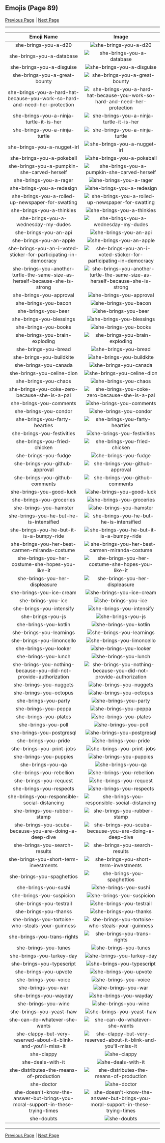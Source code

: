 
## Emojis (Page 89)

[Previous Page](/docs/hc/page-s-0088.md)
  | [Next Page](/docs/hc/page-s-0090.md)

<hr />

|Emoji Name|Image|
| :-: | :-: |
|she-brings-you-a-d20| ![she-brings-you-a-d20](/emojis/hc/she-brings-you-a-d20.png)|
|she-brings-you-a-database| ![she-brings-you-a-database](/emojis/hc/she-brings-you-a-database.png)|
|she-brings-you-a-disguise| ![she-brings-you-a-disguise](/emojis/hc/she-brings-you-a-disguise.png)|
|she-brings-you-a-great-bounty| ![she-brings-you-a-great-bounty](/emojis/hc/she-brings-you-a-great-bounty.png)|
|she-brings-you-a-hard-hat-because-you-work-so-hard-and-need-her-protection| ![she-brings-you-a-hard-hat-because-you-work-so-hard-and-need-her-protection](/emojis/hc/she-brings-you-a-hard-hat-because-you-work-so-hard-and-need-her-protection.png)|
|she-brings-you-a-ninja-turtle-it-is-her| ![she-brings-you-a-ninja-turtle-it-is-her](/emojis/hc/she-brings-you-a-ninja-turtle-it-is-her.png)|
|she-brings-you-a-ninja-turtle| ![she-brings-you-a-ninja-turtle](/emojis/hc/she-brings-you-a-ninja-turtle.png)|
|she-brings-you-a-nugget-irl| ![she-brings-you-a-nugget-irl](/emojis/hc/she-brings-you-a-nugget-irl.png)|
|she-brings-you-a-pokeball| ![she-brings-you-a-pokeball](/emojis/hc/she-brings-you-a-pokeball.png)|
|she-brings-you-a-pumpkin-she-carved-herself| ![she-brings-you-a-pumpkin-she-carved-herself](/emojis/hc/she-brings-you-a-pumpkin-she-carved-herself.png)|
|she-brings-you-a-rager| ![she-brings-you-a-rager](/emojis/hc/she-brings-you-a-rager.gif)|
|she-brings-you-a-redesign| ![she-brings-you-a-redesign](/emojis/hc/she-brings-you-a-redesign.png)|
|she-brings-you-a-rolled-up-newspaper-for-swatting| ![she-brings-you-a-rolled-up-newspaper-for-swatting](/emojis/hc/she-brings-you-a-rolled-up-newspaper-for-swatting.png)|
|she-brings-you-a-thinkies| ![she-brings-you-a-thinkies](/emojis/hc/she-brings-you-a-thinkies.png)|
|she-brings-you-a-wednesday-my-dudes| ![she-brings-you-a-wednesday-my-dudes](/emojis/hc/she-brings-you-a-wednesday-my-dudes.png)|
|she-brings-you-an-api| ![she-brings-you-an-api](/emojis/hc/she-brings-you-an-api.png)|
|she-brings-you-an-apple| ![she-brings-you-an-apple](/emojis/hc/she-brings-you-an-apple.png)|
|she-brings-you-an-i-voted-sticker-for-participating-in-democracy| ![she-brings-you-an-i-voted-sticker-for-participating-in-democracy](/emojis/hc/she-brings-you-an-i-voted-sticker-for-participating-in-democracy.png)|
|she-brings-you-another-turtle-the-same-size-as-herself-because-she-is-strong| ![she-brings-you-another-turtle-the-same-size-as-herself-because-she-is-strong](/emojis/hc/she-brings-you-another-turtle-the-same-size-as-herself-because-she-is-strong.png)|
|she-brings-you-approval| ![she-brings-you-approval](/emojis/hc/she-brings-you-approval.png)|
|she-brings-you-bacon| ![she-brings-you-bacon](/emojis/hc/she-brings-you-bacon.png)|
|she-brings-you-beer| ![she-brings-you-beer](/emojis/hc/she-brings-you-beer.png)|
|she-brings-you-blessings| ![she-brings-you-blessings](/emojis/hc/she-brings-you-blessings.png)|
|she-brings-you-books| ![she-brings-you-books](/emojis/hc/she-brings-you-books.png)|
|she-brings-you-brain-exploding| ![she-brings-you-brain-exploding](/emojis/hc/she-brings-you-brain-exploding.png)|
|she-brings-you-bread| ![she-brings-you-bread](/emojis/hc/she-brings-you-bread.png)|
|she-brings-you-buildkite| ![she-brings-you-buildkite](/emojis/hc/she-brings-you-buildkite.png)|
|she-brings-you-canada| ![she-brings-you-canada](/emojis/hc/she-brings-you-canada.png)|
|she-brings-you-celine-dion| ![she-brings-you-celine-dion](/emojis/hc/she-brings-you-celine-dion.jpg)|
|she-brings-you-chaos| ![she-brings-you-chaos](/emojis/hc/she-brings-you-chaos.png)|
|she-brings-you-coke-zero-because-she-is-a-pal| ![she-brings-you-coke-zero-because-she-is-a-pal](/emojis/hc/she-brings-you-coke-zero-because-she-is-a-pal.png)|
|she-brings-you-comments| ![she-brings-you-comments](/emojis/hc/she-brings-you-comments.gif)|
|she-brings-you-condor| ![she-brings-you-condor](/emojis/hc/she-brings-you-condor.png)|
|she-brings-you-farty-hearties| ![she-brings-you-farty-hearties](/emojis/hc/she-brings-you-farty-hearties.png)|
|she-brings-you-festivities| ![she-brings-you-festivities](/emojis/hc/she-brings-you-festivities.png)|
|she-brings-you-fried-chicken| ![she-brings-you-fried-chicken](/emojis/hc/she-brings-you-fried-chicken.png)|
|she-brings-you-fudge| ![she-brings-you-fudge](/emojis/hc/she-brings-you-fudge.png)|
|she-brings-you-github-approval| ![she-brings-you-github-approval](/emojis/hc/she-brings-you-github-approval.png)|
|she-brings-you-github-comments| ![she-brings-you-github-comments](/emojis/hc/she-brings-you-github-comments.png)|
|she-brings-you-good-luck| ![she-brings-you-good-luck](/emojis/hc/she-brings-you-good-luck.png)|
|she-brings-you-groceries| ![she-brings-you-groceries](/emojis/hc/she-brings-you-groceries.png)|
|she-brings-you-hamster| ![she-brings-you-hamster](/emojis/hc/she-brings-you-hamster.png)|
|she-brings-you-he-but-he-is-intensified| ![she-brings-you-he-but-he-is-intensified](/emojis/hc/she-brings-you-he-but-he-is-intensified.gif)|
|she-brings-you-he-but-it-is-a-bumpy-ride| ![she-brings-you-he-but-it-is-a-bumpy-ride](/emojis/hc/she-brings-you-he-but-it-is-a-bumpy-ride.gif)|
|she-brings-you-her-best-carmen-miranda-costume| ![she-brings-you-her-best-carmen-miranda-costume](/emojis/hc/she-brings-you-her-best-carmen-miranda-costume.png)|
|she-brings-you-her-costume-she-hopes-you-like-it| ![she-brings-you-her-costume-she-hopes-you-like-it](/emojis/hc/she-brings-you-her-costume-she-hopes-you-like-it.png)|
|she-brings-you-her-displeasure| ![she-brings-you-her-displeasure](/emojis/hc/she-brings-you-her-displeasure.png)|
|she-brings-you-ice-cream| ![she-brings-you-ice-cream](/emojis/hc/she-brings-you-ice-cream.png)|
|she-brings-you-ice| ![she-brings-you-ice](/emojis/hc/she-brings-you-ice.png)|
|she-brings-you-intensify| ![she-brings-you-intensify](/emojis/hc/she-brings-you-intensify.gif)|
|she-brings-you-js| ![she-brings-you-js](/emojis/hc/she-brings-you-js.png)|
|she-brings-you-kotlin| ![she-brings-you-kotlin](/emojis/hc/she-brings-you-kotlin.png)|
|she-brings-you-learnings| ![she-brings-you-learnings](/emojis/hc/she-brings-you-learnings.png)|
|she-brings-you-limoncello| ![she-brings-you-limoncello](/emojis/hc/she-brings-you-limoncello.png)|
|she-brings-you-looker| ![she-brings-you-looker](/emojis/hc/she-brings-you-looker.png)|
|she-brings-you-lunch| ![she-brings-you-lunch](/emojis/hc/she-brings-you-lunch.png)|
|she-brings-you-nothing-because-you-did-not-provide-authorization| ![she-brings-you-nothing-because-you-did-not-provide-authorization](/emojis/hc/she-brings-you-nothing-because-you-did-not-provide-authorization.png)|
|she-brings-you-nuggets| ![she-brings-you-nuggets](/emojis/hc/she-brings-you-nuggets.png)|
|she-brings-you-octopus| ![she-brings-you-octopus](/emojis/hc/she-brings-you-octopus.png)|
|she-brings-you-party| ![she-brings-you-party](/emojis/hc/she-brings-you-party.gif)|
|she-brings-you-peppa| ![she-brings-you-peppa](/emojis/hc/she-brings-you-peppa.png)|
|she-brings-you-plates| ![she-brings-you-plates](/emojis/hc/she-brings-you-plates.png)|
|she-brings-you-poll| ![she-brings-you-poll](/emojis/hc/she-brings-you-poll.png)|
|she-brings-you-postgresql| ![she-brings-you-postgresql](/emojis/hc/she-brings-you-postgresql.png)|
|she-brings-you-pride| ![she-brings-you-pride](/emojis/hc/she-brings-you-pride.png)|
|she-brings-you-print-jobs| ![she-brings-you-print-jobs](/emojis/hc/she-brings-you-print-jobs.png)|
|she-brings-you-puppies| ![she-brings-you-puppies](/emojis/hc/she-brings-you-puppies.png)|
|she-brings-you-qa| ![she-brings-you-qa](/emojis/hc/she-brings-you-qa.gif)|
|she-brings-you-rebellion| ![she-brings-you-rebellion](/emojis/hc/she-brings-you-rebellion.png)|
|she-brings-you-request| ![she-brings-you-request](/emojis/hc/she-brings-you-request.png)|
|she-brings-you-respects| ![she-brings-you-respects](/emojis/hc/she-brings-you-respects.png)|
|she-brings-you-responsible-social-distancing| ![she-brings-you-responsible-social-distancing](/emojis/hc/she-brings-you-responsible-social-distancing.png)|
|she-brings-you-rubber-stamp| ![she-brings-you-rubber-stamp](/emojis/hc/she-brings-you-rubber-stamp.png)|
|she-brings-you-scuba-because-you-are-doing-a-deep-dive| ![she-brings-you-scuba-because-you-are-doing-a-deep-dive](/emojis/hc/she-brings-you-scuba-because-you-are-doing-a-deep-dive.png)|
|she-brings-you-search-results| ![she-brings-you-search-results](/emojis/hc/she-brings-you-search-results.png)|
|she-brings-you-short-term-investments| ![she-brings-you-short-term-investments](/emojis/hc/she-brings-you-short-term-investments.png)|
|she-brings-you-spaghettios| ![she-brings-you-spaghettios](/emojis/hc/she-brings-you-spaghettios.png)|
|she-brings-you-sushi| ![she-brings-you-sushi](/emojis/hc/she-brings-you-sushi.png)|
|she-brings-you-suspicion| ![she-brings-you-suspicion](/emojis/hc/she-brings-you-suspicion.png)|
|she-brings-you-testrail| ![she-brings-you-testrail](/emojis/hc/she-brings-you-testrail.png)|
|she-brings-you-thanks| ![she-brings-you-thanks](/emojis/hc/she-brings-you-thanks.png)|
|she-brings-you-tortoise-who-steals-your-guinness| ![she-brings-you-tortoise-who-steals-your-guinness](/emojis/hc/she-brings-you-tortoise-who-steals-your-guinness.png)|
|she-brings-you-trans-rights| ![she-brings-you-trans-rights](/emojis/hc/she-brings-you-trans-rights.png)|
|she-brings-you-tunes| ![she-brings-you-tunes](/emojis/hc/she-brings-you-tunes.png)|
|she-brings-you-turkey-day| ![she-brings-you-turkey-day](/emojis/hc/she-brings-you-turkey-day.png)|
|she-brings-you-typescript| ![she-brings-you-typescript](/emojis/hc/she-brings-you-typescript.png)|
|she-brings-you-upvote| ![she-brings-you-upvote](/emojis/hc/she-brings-you-upvote.png)|
|she-brings-you-voice| ![she-brings-you-voice](/emojis/hc/she-brings-you-voice.png)|
|she-brings-you-war| ![she-brings-you-war](/emojis/hc/she-brings-you-war.png)|
|she-brings-you-wayday| ![she-brings-you-wayday](/emojis/hc/she-brings-you-wayday.png)|
|she-brings-you-wine| ![she-brings-you-wine](/emojis/hc/she-brings-you-wine.png)|
|she-brings-you-yeast-haw| ![she-brings-you-yeast-haw](/emojis/hc/she-brings-you-yeast-haw.png)|
|she-can-do-whatever-she-wants| ![she-can-do-whatever-she-wants](/emojis/hc/she-can-do-whatever-she-wants.png)|
|she-clappy-but-very-reserved-about-it-blink-and-you'll-miss-it| ![she-clappy-but-very-reserved-about-it-blink-and-you'll-miss-it](/emojis/hc/she-clappy-but-very-reserved-about-it-blink-and-you'll-miss-it.gif)|
|she-clappy| ![she-clappy](/emojis/hc/she-clappy.gif)|
|she-deals-with-it| ![she-deals-with-it](/emojis/hc/she-deals-with-it.gif)|
|she-distributes-the-means-of-production| ![she-distributes-the-means-of-production](/emojis/hc/she-distributes-the-means-of-production.gif)|
|she-doctor| ![she-doctor](/emojis/hc/she-doctor.png)|
|she-doesn't-know-the-answer-but-brings-you-moral-support-in-these-trying-times| ![she-doesn't-know-the-answer-but-brings-you-moral-support-in-these-trying-times](/emojis/hc/she-doesn't-know-the-answer-but-brings-you-moral-support-in-these-trying-times.png)|
|she-doubts| ![she-doubts](/emojis/hc/she-doubts.png)|

<hr/>

[Previous Page](/docs/hc/page-s-0088.md)
  | [Next Page](/docs/hc/page-s-0090.md)